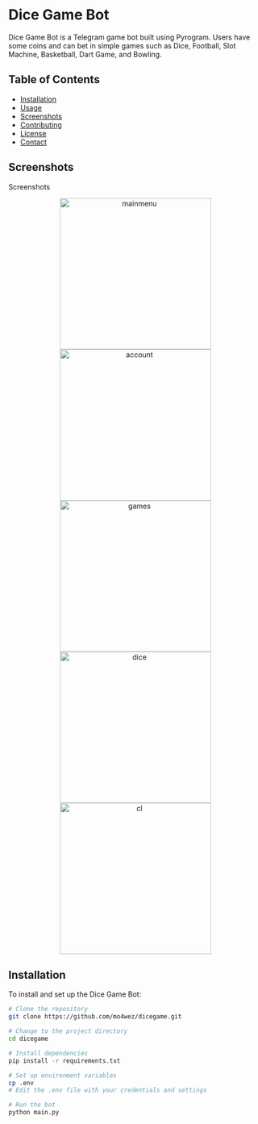 # Dice Game Bot

Dice Game Bot is a Telegram game bot built using Pyrogram. Users have some coins and can bet in simple games such as Dice, Football, Slot Machine, Basketball, Dart Game, and Bowling.

## Table of Contents

- [Installation](#installation)
- [Usage](#usage)
- [Screenshots](#screenshots)
- [Contributing](#contributing)
- [License](#license)
- [Contact](#contact)

## Screenshots
Screenshots
<!-- Slideshow -->
<div style="text-align: center;">
  <img src="https://github.com/mo4wez/dicegame/assets/44638454/4a86dce8-d712-4f70-a987-51dd8b0266c5" alt="mainmenu" width="300" style="display: inline-block;">
  <img src="https://github.com/mo4wez/dicegame/assets/44638454/93f803c5-9b44-420b-844e-8c27ef3a9785" alt="account" width="300" style="display: inline-block;">
  <img src="https://github.com/mo4wez/dicegame/assets/44638454/21e3e171-7989-43ef-ba68-d5d52351316a" alt="games" width="300" style="display: inline-block;">
  <img src="https://github.com/mo4wez/dicegame/assets/44638454/071f952d-4667-4f20-b982-8c44b2bf1bba" alt="dice" width="300" style="display: inline-block;">
  <img src="https://github.com/mo4wez/dicegame/assets/44638454/5020f2b8-2a80-46a7-b5d6-b0ac3d82a543" alt="cl" width="300" style="display: inline-block;">
</div>

## Installation

To install and set up the Dice Game Bot:

```bash
# Clone the repository
git clone https://github.com/mo4wez/dicegame.git

# Change to the project directory
cd dicegame

# Install dependencies
pip install -r requirements.txt

# Set up environment variables
cp .env
# Edit the .env file with your credentials and settings

# Run the bot
python main.py
